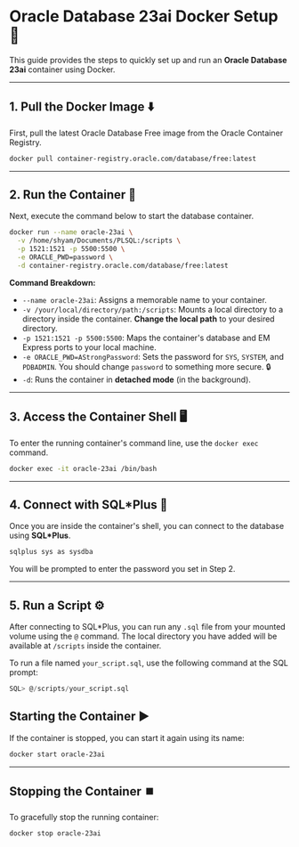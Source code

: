 # Oracle Database 23ai Docker Setup 🐳

This guide provides the steps to quickly set up and run an **Oracle Database 23ai** container using Docker.

-----

## 1\. Pull the Docker Image ⬇️

First, pull the latest Oracle Database Free image from the Oracle Container Registry.

```bash
docker pull container-registry.oracle.com/database/free:latest
```

-----

## 2\. Run the Container 🚀

Next, execute the command below to start the database container.

```bash
docker run --name oracle-23ai \
  -v /home/shyam/Documents/PLSQL:/scripts \
  -p 1521:1521 -p 5500:5500 \
  -e ORACLE_PWD=password \
  -d container-registry.oracle.com/database/free:latest
```

**Command Breakdown:**

  * `--name oracle-23ai`: Assigns a memorable name to your container.
  * `-v /your/local/directory/path:/scripts`: Mounts a local directory to a directory inside the container. **Change the local path** to your desired directory.
  * `-p 1521:1521 -p 5500:5500`: Maps the container's database and EM Express ports to your local machine.
  * `-e ORACLE_PWD=AStrongPassword`: Sets the password for `SYS`, `SYSTEM`, and `PDBADMIN`. You should change `password` to something more secure. 🔒
  * `-d`: Runs the container in **detached mode** (in the background).

-----

## 3\. Access the Container Shell 🖥️

To enter the running container's command line, use the `docker exec` command.

```bash
docker exec -it oracle-23ai /bin/bash
```

-----

## 4\. Connect with SQL\*Plus 🔗

Once you are inside the container's shell, you can connect to the database using **SQL\*Plus**.

```bash
sqlplus sys as sysdba
```

You will be prompted to enter the password you set in Step 2.

-----

## 5\. Run a Script ⚙️

After connecting to SQL\*Plus, you can run any `.sql` file from your mounted volume using the `@` command. The local directory you have added will be available at `/scripts` inside the container.

To run a file named `your_script.sql`, use the following command at the SQL prompt:

```sql
SQL> @/scripts/your_script.sql
```


## Starting the Container ▶️

If the container is stopped, you can start it again using its name:

```bash
docker start oracle-23ai
```

-----

## Stopping the Container ⏹️

To gracefully stop the running container:

```bash
docker stop oracle-23ai
```
```
